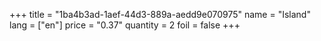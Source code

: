 +++
title = "1ba4b3ad-1aef-44d3-889a-aedd9e070975"
name = "Island"
lang = ["en"]
price = "0.37"
quantity = 2
foil = false
+++

